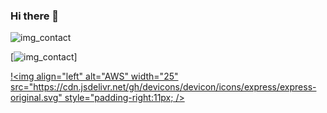 ### Hi there 👋

![img_contact](/img/globe-light.svg)

[![img_contact](/img/globe-light.svg)]

[!<img align="left" alt="AWS" width="25" src="https://cdn.jsdelivr.net/gh/devicons/devicon/icons/express/express-original.svg" style="padding-right:11px; />](expressJs)
          
<!--

### Connect with me:


Here are some ideas to get you started:

- 🔭 I’m currently working on ...
- 🌱 I’m currently learning ...
- 👯 I’m looking to collaborate on ...
- 🤔 I’m looking for help with ...
- 💬 Ask me about ...
- 📫 How to reach me: ...
- 😄 Pronouns: ...
- ⚡ Fun fact: ...
-->
